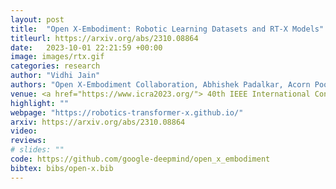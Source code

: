 ```yaml
---
layout: post
title:  "Open X-Embodiment: Robotic Learning Datasets and RT-X Models"
titleurl: https://arxiv.org/abs/2310.08864
date:   2023-10-01 22:21:59 +00:00
image: images/rtx.gif
categories: research
author: "Vidhi Jain"
authors: "Open X-Embodiment Collaboration, Abhishek Padalkar, Acorn Pooley, Ajinkya Jain, Alex Bewley, Alex Herzog, Alex Irpan, Alexander Khazatsky, Anant Rai, Anikait Singh, Anthony Brohan, Antonin Raffin, Ayzaan Wahid, Ben Burgess-Limerick, Beomjoon Kim, Bernhard Schölkopf, Brian Ichter, Cewu Lu, Charles Xu, Chelsea Finn, Chenfeng Xu, Cheng Chi, Chenguang Huang, Christine Chan, Chuer Pan, Chuyuan Fu, Coline Devin, Danny Driess, Deepak Pathak, Dhruv Shah, Dieter Büchler, Dmitry Kalashnikov, Dorsa Sadigh, Edward Johns, Federico Ceola, Fei Xia, Freek Stulp, Gaoyue Zhou, Gaurav S. Sukhatme, Gautam Salhotra, Ge Yan, Giulio Schiavi, Hao Su, Hao-Shu Fang, Haochen Shi, Heni Ben Amor, Henrik I Christensen, Hiroki Furuta, Homer Walke, Hongjie Fang, Igor Mordatch, Ilija Radosavovic, Isabel Leal, Jacky Liang, Jaehyung Kim, Jan Schneider, Jasmine Hsu, Jeannette Bohg, Jeffrey Bingham, Jiajun Wu, Jialin Wu, Jianlan Luo, Jiayuan Gu, Jie Tan, Jihoon Oh, Jitendra Malik, Jonathan Tompson, Jonathan Yang, Joseph J. Lim, João Silvério, Junhyek Han, Kanishka Rao, Karl Pertsch, Karol Hausman, Keegan Go, Keerthana Gopalakrishnan, Ken Goldberg, Kendra Byrne, Kenneth Oslund, Kento Kawaharazuka, Kevin Zhang, Keyvan Majd, Krishan Rana, Krishnan Srinivasan, Lawrence Yunliang Chen, Lerrel Pinto, Liam Tan, Lionel Ott, Lisa Lee, Masayoshi Tomizuka, Maximilian Du, Michael Ahn, Mingtong Zhang, Mingyu Ding, Mohan Kumar Srirama, Mohit Sharma, Moo Jin Kim, Naoaki Kanazawa, Nicklas Hansen, Nicolas Heess, Nikhil J Joshi, Niko Suenderhauf, Norman Di Palo, Nur Muhammad Mahi Shafiullah, Oier Mees, Oliver Kroemer, Pannag R Sanketi, Paul Wohlhart, Peng Xu, Pierre Sermanet, Priya Sundaresan, Quan Vuong, Rafael Rafailov, Ran Tian, Ria Doshi, Roberto Martín-Martín, Russell Mendonca, Rutav Shah, Ryan Hoque, Ryan Julian, Samuel Bustamante, Sean Kirmani, Sergey Levine, Sherry Moore, Shikhar Bahl, Shivin Dass, Shuran Song, Sichun Xu, Siddhant Haldar, Simeon Adebola, Simon Guist, Soroush Nasiriany, Stefan Schaal, Stefan Welker, Stephen Tian, Sudeep Dasari, Suneel Belkhale, Takayuki Osa, Tatsuya Harada, Tatsuya Matsushima, Ted Xiao, Tianhe Yu, Tianli Ding, Todor Davchev, Tony Z. Zhao, Travis Armstrong, Trevor Darrell, <b>Vidhi Jain</b>, Vincent Vanhoucke, Wei Zhan, Wenxuan Zhou, Wolfram Burgard, Xi Chen, Xiaolong Wang, Xinghao Zhu, Xuanlin Li, Yao Lu, Yevgen Chebotar, Yifan Zhou, Yifeng Zhu, Ying Xu, Yixuan Wang, Yonatan Bisk, Yoonyoung Cho, Youngwoon Lee, Yuchen Cui, Yueh-hua Wu, Yujin Tang, Yuke Zhu, Yunzhu Li, Yusuke Iwasawa, Yutaka Matsuo, Zhuo Xu, Zichen Jeff Cui."
venue: <a href="https://www.icra2023.org/"> 40th IEEE International Conference on Robotics and Automation (ICRA) </a> # International Conference on Robotics and Automation (ICRA)"
highlight: ""
webpage: "https://robotics-transformer-x.github.io/"
arxiv: https://arxiv.org/abs/2310.08864
video: 
reviews: 
# slides: ""
code: https://github.com/google-deepmind/open_x_embodiment
bibtex: bibs/open-x.bib
---
```


